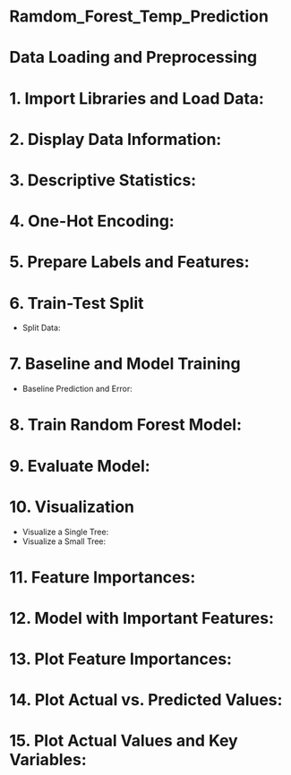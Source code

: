 # Ramdom_Forest_Temp_Prediction

# Data Loading and Preprocessing
# 1. Import Libraries and Load Data:
# 2. Display Data Information:
# 3. Descriptive Statistics:
# 4. One-Hot Encoding:
# 5. Prepare Labels and Features:
# 6. Train-Test Split
* Split Data:
# 7. Baseline and Model Training 
* Baseline Prediction and Error:

# 8. Train Random Forest Model:
# 9. Evaluate Model:
# 10. Visualization
 * Visualize a Single Tree:
 * Visualize a Small Tree:
# 11. Feature Importances:
# 12. Model with Important Features:
# 13. Plot Feature Importances:
# 14. Plot Actual vs. Predicted Values:
# 15. Plot Actual Values and Key Variables:










